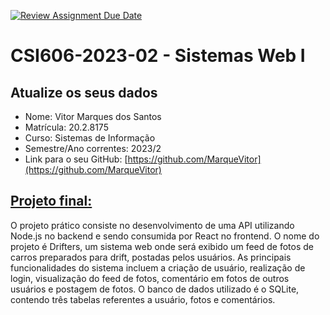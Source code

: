 [![Review Assignment Due Date](https://classroom.github.com/assets/deadline-readme-button-24ddc0f5d75046c5622901739e7c5dd533143b0c8e959d652212380cedb1ea36.svg)](https://classroom.github.com/a/OP3aNSDP)
# **CSI606-2023-02 - Sistemas Web I**

## Atualize os seus dados

- Nome: Vitor Marques dos Santos
- Matrícula: 20.2.8175 
- Curso: Sistemas de Informação
- Semestre/Ano correntes: 2023/2
- Link para o seu GitHub: [https://github.com/MarqueVitor](https://github.com/MarqueVitor)

## [Projeto final:](./Projeto/README.md)

 O projeto prático consiste no desenvolvimento de uma API utilizando Node.js no backend e sendo consumida por React no frontend. O nome do projeto é Drifters, um sistema web onde será exibido um feed de fotos de carros preparados para drift, postadas pelos usuários. As principais funcionalidades do sistema incluem a criação de usuário, realização de login, visualização do feed de fotos, comentário em fotos de outros usuários e postagem de fotos. O banco de dados utilizado é o SQLite, contendo três tabelas referentes a usuário, fotos e comentários.
